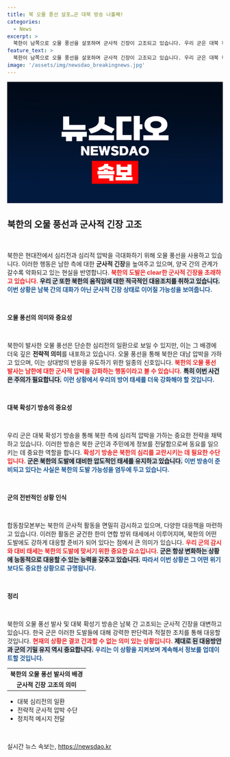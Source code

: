 ```yaml
---
title: 북 오물 풍선 살포…군 대북 방송 나흘째!
categories:
  - News
excerpt: >
  북한이 남쪽으로 오물 풍선을 살포하며 군사적 긴장이 고조되고 있습니다. 우리 군은 대북 확성기 방송을 나흘째 실시하며 심리전에 나섰고, 대북 도발 가능성도 우려되고 있습니다. 긴박한 상황 속, 어떤 결과가 펼쳐질지 주목할 만합니다!
feature_text: >
  북한이 남쪽으로 오물 풍선을 살포하며 군사적 긴장이 고조되고 있습니다. 우리 군은 대북 확성기 방송을 나흘째 실시하며 심리전에 나섰고, 대북 도발 가능성도 우려되고 있습니다. 긴박한 상황 속, 어떤 결과가 펼쳐질지 주목할 만합니다!
image: '/assets/img/newsdao_breakingnews.jpg'
---
```


<p><img src="/assets/img/newsdao_breakingnews.jpg" alt="ranknews 속보" /></p>

<h2 data-ke-size="size26">북한의 오물 풍선과 군사적 긴장 고조</h2>

<p data-ke-size="size16">&nbsp;</p> 

<p>북한은 현대전에서 심리전과 심리적 압박을 극대화하기 위해 오물 풍선을 사용하고 있습니다. 이러한 행동은 남한 측에 대한 <strong>군사적 긴장</strong>을 높여주고 있으며, 양국 간의 관계가 갈수록 악화되고 있는 현실을 반영합니다. <b><span style="color: #ee2323;">북한의 도발은 clear한 군사적 긴장을 초래하고 있습니다.</span></b> <b><span style="background-color: #21538527;">우리 군 또한 북한의 움직임에 대한 적극적인 대응조치를 취하고 있습니다.</span></b> <b><span style="color: #1a5490;">이번 상황은 남북 간의 대화가 아닌 군사적 긴장 상태로 이어질 가능성을 보여줍니다.</span></b></p>

<p data-ke-size="size16">&nbsp;</p>

<p><b>오물 풍선의 의미와 중요성</b></p>

<p data-ke-size="size16">&nbsp;</p>

<p>북한이 발사한 오물 풍선은 단순한 심리전의 일환으로 보일 수 있지만, 이는 그 배경에 더욱 깊은 <strong>전략적 의미</strong>를 내포하고 있습니다. 오물 풍선을 통해 북한은 대남 압박을 가하고 있으며, 이는 상대방의 반응을 유도하기 위한 일종의 신호입니다. <b><span style="color: #ee2323;">북한의 오물 풍선 발사는 남한에 대한 군사적 압박을 강화하는 행동이라고 볼 수 있습니다.</span></b> <b><span style="background-color: #21538527;">특히 이번 사건은 주의가 필요합니다.</span></b> <b><span style="color: #1a5490;">이런 상황에서 우리의 방어 태세를 더욱 강화해야 할 것입니다.</span></b></p>

<p data-ke-size="size16">&nbsp;</p>

<p><b>대북 확성기 방송의 중요성</b></p>

<p data-ke-size="size16">&nbsp;</p>

<p>우리 군은 대북 확성기 방송을 통해 북한 측에 심리적 압박을 가하는 중요한 전략을 채택하고 있습니다. 이러한 방송은 북한 군인과 주민에게 정보를 전달함으로써 동요를 일으키는 데 중요한 역할을 합니다. <b><span style="color: #ee2323;">확성기 방송은 북한의 심리를 교란시키는 데 필요한 수단입니다.</span></b> <b><span style="background-color: #21538527;">군은 북한의 도발에 대비한 압도적인 태세를 유지하고 있습니다.</span></b> <b><span style="color: #1a5490;">이번 방송이 준비되고 있다는 사실은 북한의 도발 가능성을 염두에 두고 있습니다.</span></b></p>

<p data-ke-size="size16">&nbsp;</p>

<p><b>군의 전반적인 상황 인식</b></p>

<p data-ke-size="size16">&nbsp;</p>

<p>합동참모본부는 북한의 군사적 활동을 면밀히 감시하고 있으며, 다양한 대응책을 마련하고 있습니다. 이러한 활동은 굳건한 한미 연합 방위 태세에서 이루어지며, 북한의 어떤 도발에도 강하게 대응할 준비가 되어 있다는 점에서 큰 의미가 있습니다. <b><span style="color: #ee2323;">우리 군의 감시와 대비 태세는 북한의 도발에 맞서기 위한 중요한 요소입니다.</span></b> <b><span style="background-color: #21538527;">군은 항상 변화하는 상황에 능동적으로 대응할 수 있는 능력을 갖추고 있습니다.</span></b> <b><span style="color: #1a5490;">따라서 이번 상황은 그 어떤 위기보다도 중요한 상황으로 규명됩니다.</span></b></p>

<p data-ke-size="size16">&nbsp;</p>

<p><b>정리</b></p>

<p data-ke-size="size16">&nbsp;</p>

<p>북한의 오물 풍선 발사 및 대북 확성기 방송은 남북 간 고조되는 군사적 긴장을 대변하고 있습니다. 한국 군은 이러한 도발들에 대해 강력한 판단력과 적절한 조치를 통해 대응할 것입니다. <b><span style="color: #ee2323;">현재의 상황은 결코 간과할 수 없는 의미 있는 상황입니다.</span></b> <b><span style="background-color: #21538527;">제대로 된 대응방안과 군의 기밀 유지 역시 중요합니다.</span></b> <b><span style="color: #1a5490;">우리는 이 상황을 지켜보며 계속해서 정보를 업데이트할 것입니다.</span></b></p>

<table>
    <tr>
        <td style="text-align: center; height: 17px;"><b>북한의 오물 풍선 발사의 배경</b></td>
    </tr>
    <tr>
        <td style="text-align: center; height: 17px;"><b>군사적 긴장 고조의 의미</b></td>
    </tr>
</table>

<ul>
    <li>대북 심리전의 일환</li>
    <li>전략적 군사적 압박 수단</li>
    <li>정치적 메시지 전달</li>
</ul>

<p data-ke-size="size16">&nbsp;</p>
실시간 뉴스 속보는, <a href="https://newsdao.kr" rel="dofollow">https://newsdao.kr</a>


